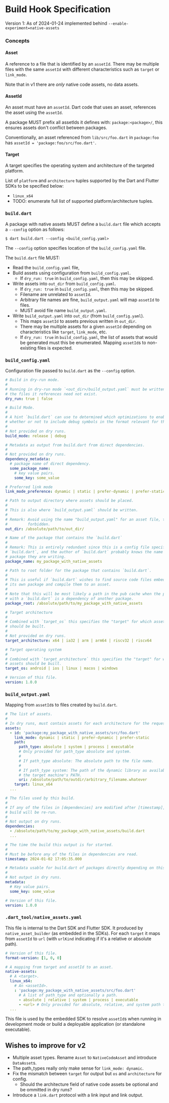 Build Hook Specification
========================

Version 1: As of 2024-01-24 implemented behind `--enable-experiment=native-assets`

### Concepts

#### Asset
A reference to a file that is identified by an `assetId`. There may be multiple files with the
same `assetId` with different characteristics such as `target` or `link_mode`.

Note that in v1 there are _only_ native code assets, no data assets.

#### AssetId
An asset must have an `assetId`. Dart code that uses an asset, references the
asset using the `assetId`.

A package MUST prefix all assetIds it defines with: `package:<package>/`, this
ensures assets don't conflict between packages.

Conventionally, an asset referenced from `lib/src/foo.dart` in `package:foo`
has `assetId = 'package:foo/src/foo.dart'`.

#### Target

A target specifies the operating system and architecture of the targeted platform.

List of `platform` and `architecture` tuples supported by the
Dart and Flutter SDKs to be specified below:
 * `linux_x64`
 * TODO: enumerate full list of supported platform/architecture tuples.



### `build.dart`
A package with native assets MUST define a `build.dart` file which accepts
a `--config` option as follows:

```console
$ dart build.dart --config <build_config.yaml>
```

The `--config` option specifies location of the `build_config.yaml` file.

The `build.dart` file MUST:
 * Read the `build_config.yaml` file,
 * Build assets using configuration from `build_config.yaml`.
   * If `dry_run: true` in `build_config.yaml`, then this may be skipped.
 * Write assets into `out_dir` from `build_config.yaml`.
   * If `dry_run: true` in `build_config.yaml`, then this may be skipped.
   * Filename are unrelated to `assetId`.
   * Arbitrary file names are fine, `build_output.yaml` will map `assetId` to files. 
   * MUST avoid file name `build_output.yaml`.
 * Write `build_output.yaml` into `out_dir` (from `build_config.yaml`).
   * This maps `assetId` to assets previous written in `out_dir`.
   * There may be multiple assets for a given `assetId` depending on
     characteristics like `target`, `link_mode`, etc.
   * If `dry_run: true` in `build_config.yaml`, the list of assets that would be
     generated must this be enumerated. Mapping `assetId`s to non-existing files
     is expected.


### `build_config.yaml`
Configuration file passed to `build.dart` as the `--config` option.

```yaml
# Build in dry-run mode.
#
# Running in dry-run mode `<out_dir>/build_output.yaml` must be written, but
# the files it references need not exist.
dry_run: true | false

# Build Mode.
#
# A hint `build.dart` can use to determined which optimizations to enable and
# whether or not to include debug symbols in the format relevant for the asset.
#
# Not provided on dry runs.
build_mode: release | debug

# Metadata as output from build.dart from direct dependencies.
#
# Not provided on dry runs.
dependency_metadata:
  # package name of direct dependency.
  some_package_name:
    # key value pairs.
    some_key: some_value

# Preferred link mode
link_mode_preference: dynamic | static | prefer-dynamic | prefer-static

# Path to output directory where assets should be placed.
#
# This is also where `build_output.yaml` should be written.
#
# Remark: Avoid using the name "build_output.yaml" for an asset file, this is
#         forbidden.
out_dir: /absolute/path/to/out_dir/

# Name of the package that contains the `build.dart`
#
# Remark: This is entirely redundant since this is a config file specified to
# `build.dart`, and the author of `build.dart` probably knows the name of the
# package they are writing.
package_name: my_package_with_native_assets

# Path to root folder for the package that contains `build.dart`.
#
# This is useful if `build.dart` wishes to find source code files embedded in
# its own package and compile them to an asset.
#
# Note that this will be most likely a path in the pub cache when the package
# with a `build.dart` is a dependency of another package.
package_root: /absolute/path/to/my_package_with_native_assets

# Target architecture
#
# Combined with `target_os` this specifies the "target" for which assets
# should be built.
#
# Not provided on dry runs.
target_architecture: x64 | ia32 | arm | arm64 | riscv32 | riscv64

# Target operating system
#
# Combined with `target_architecture` this specifies the "target" for which
# assets should be built.
target_os: android | ios | linux | macos | windows

# Version of this file.
version: 1.0.0
```

### `build_output.yaml`
Mapping from `assetId`s to files created by `build.dart`.

```yaml
# The list of assets.
#
# In dry runs, must contain assets for each architecture for the requested os.
assets:
  - id: 'package:my_package_with_native_assets/src/foo.dart'
    link_mode: dynamic | static | prefer-dynamic | prefer-static
    path:
      path_type: absolute | system | process | executable
      # Only provided for path_type absolute and system.
      #
      # If path_type absolute: The absolute path to the file name.
      #
      # If path_type system: The path of the dynamic library as available on 
      # the target machine's PATH.
      uri: /absolute/path/to/outdir/arbitrary_filename.whatever
    target: linux_x64
  ...

# The files used by this build.
#
# If any of the files in [dependencies] are modified after [timestamp], the
# build will be re-run.
#
# Not output on dry runs.
dependencies:
  - /absolute/path/to/my_package_with_native_assets/build.dart
  ...

# The time the build this output is for started.
#
# Must be before any of the files in dependencies are read.
timestamp: 2024-01-02 17:05:35.000

# Metadata usable for build.dart of packages directly depending on this package.
#
# Not output in dry runs.
metadata:
  # Key value pairs.
  some_key: some_value

# Version of this file.
version: 1.0.0
```


### `.dart_tool/native_assets.yaml`

This file is internal to the Dart SDK and Flutter SDK.
It produced by `native_asset_builder` (as embedded in the SDKs).
For each `target` it maps from `assetId` to `url`
(with `urlKind` indicating if it's a relative or absolute path).

```yaml
# Version of this file.
format-version: [1, 0, 0]

# A mapping from target and assetId to an asset.
native-assets:
  # A <target>.
  linux_x64:
    # An <assetId>.
    : 'package:my_package_with_native_assets/src/foo.dart'
      # A list of path_type and optionally a path.
      - absolute | relative | system | process | executable
      - <url> # Only provided for absolute, relative, and system path types.
  ...
```

This file is used by the embedded SDK to resolve `assetId`s when running in
development mode or build a deployable application (or standalone executable).

## Wishes to improve for v2

* Multiple asset types. Rename `Asset` to `NativeCodeAsset` and introduce `DataAsset`s.
* The path_types really only make sense for `link_mode: dynamic`.
* Fix the mismatch between `target` for output but `os` and `architecture` for config.
  * Should the architecture field of native code assets be optional and be ommitted in dry runs?
* Introduce a `link.dart` protocol with a link input and link output.
